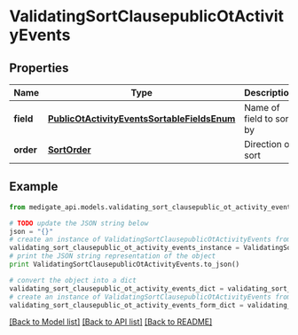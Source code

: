 # ValidatingSortClausepublicOtActivityEvents


## Properties
Name | Type | Description | Notes
------------ | ------------- | ------------- | -------------
**field** | [**PublicOtActivityEventsSortableFieldsEnum**](PublicOtActivityEventsSortableFieldsEnum.md) | Name of field to sort by | 
**order** | [**SortOrder**](SortOrder.md) | Direction of sort | 

## Example

```python
from medigate_api.models.validating_sort_clausepublic_ot_activity_events import ValidatingSortClausepublicOtActivityEvents

# TODO update the JSON string below
json = "{}"
# create an instance of ValidatingSortClausepublicOtActivityEvents from a JSON string
validating_sort_clausepublic_ot_activity_events_instance = ValidatingSortClausepublicOtActivityEvents.from_json(json)
# print the JSON string representation of the object
print ValidatingSortClausepublicOtActivityEvents.to_json()

# convert the object into a dict
validating_sort_clausepublic_ot_activity_events_dict = validating_sort_clausepublic_ot_activity_events_instance.to_dict()
# create an instance of ValidatingSortClausepublicOtActivityEvents from a dict
validating_sort_clausepublic_ot_activity_events_form_dict = validating_sort_clausepublic_ot_activity_events.from_dict(validating_sort_clausepublic_ot_activity_events_dict)
```
[[Back to Model list]](../README.md#documentation-for-models) [[Back to API list]](../README.md#documentation-for-api-endpoints) [[Back to README]](../README.md)


